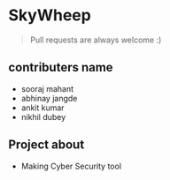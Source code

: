 # SkyWheep

> Pull requests are always welcome :)

## contributers name 
- sooraj mahant
- abhinay jangde
- ankit kumar
- nikhil dubey
## Project about
- Making Cyber Security tool